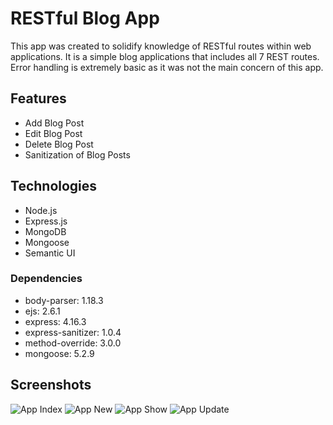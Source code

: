 # RESTful Blog App
This app was created to solidify knowledge of RESTful routes within web applications.  It is a simple blog applications that includes all 7 REST routes.  Error handling is extremely basic as it was not the main concern of this app.

## Features
* Add Blog Post
* Edit Blog Post
* Delete Blog Post
* Sanitization of Blog Posts

## Technologies
* Node.js
* Express.js
* MongoDB
* Mongoose
* Semantic UI

### Dependencies
* body-parser: 1.18.3
* ejs: 2.6.1
* express: 4.16.3
* express-sanitizer: 1.0.4
* method-override: 3.0.0
* mongoose: 5.2.9

## Screenshots
![App Index](https://www.ngrinsell.com/wp-content/uploads/2018/09/portfolio_RESTfulBlog_index.png)
![App New](https://www.ngrinsell.com/wp-content/uploads/2018/08/portfolio_RESTfulBlog_newPost.png)
![App Show](https://www.ngrinsell.com/wp-content/uploads/2018/08/portfolio_RESTfulBlog_showPost.png)
![App Update](https://www.ngrinsell.com/wp-content/uploads/2018/08/portfolio_RESTfulBlog_editPost.png)
